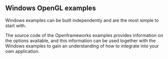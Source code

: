 ## Windows OpenGL examples

Windows examples can be built independently and are the most simple to start with.

The source code of the Openframeworks examples provides information on the options available, and this information can be used together with the Windows examples to gain an understanding of how to integrate into your own application.






    
